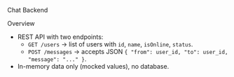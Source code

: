 Chat Backend

Overview

- REST API with two endpoints:
  - `GET /users` → list of users with `id`, `name`, `isOnline`, `status`.
  - `POST /messages` → accepts JSON `{ "from": user_id, "to": user_id, "message": "..." }`.
- In-memory data only (mocked values), no database.
